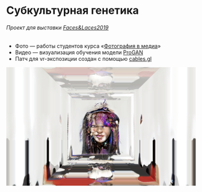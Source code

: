 # Субкультурная генетика
###### Проект для выставки [Faces&Laces2019](https://2019.faceslaces.com)
- Фото — работы студентов курса «[Фотография в медиа](https://www.instagram.com/photo_in_media)»
- Видео — визуализация обучения модели [ProGAN](https://github.com/tkarras/progressive_growing_of_gans)
- Патч для vr-экспозиции создан с помощью [cables.gl](https://cables.gl/)
 
[![screenshoot](./screenshoot.png)](https://github.com/mevius6/subcultural-genetics)
